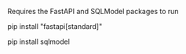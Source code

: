 Requires the FastAPI and SQLModel packages to run

pip install "fastapi[standard]"

pip install sqlmodel

